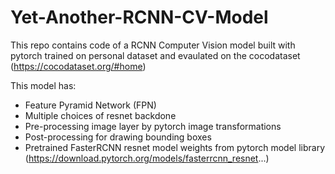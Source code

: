 # Yet-Another-RCNN-CV-Model

This repo contains code of a RCNN Computer Vision model built with pytorch trained on personal dataset and evaulated on the cocodataset (https://cocodataset.org/#home)

This model has:
- Feature Pyramid Network (FPN)
- Multiple choices of resnet backdone
- Pre-processing image layer by pytorch image transformations
- Post-processing for drawing bounding boxes
- Pretrained FasterRCNN resnet model weights from pytorch model library (https://download.pytorch.org/models/fasterrcnn_resnet...)
